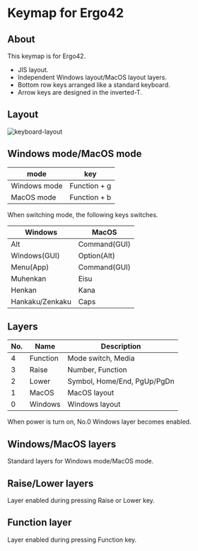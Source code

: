 # Keymap for Ergo42

## About

This keymap is for Ergo42.

- JIS layout.
- Independent Windows layout/MacOS layout layers.
- Bottom row keys arranged like a standard keyboard.
- Arrow keys are designed in the inverted-T.

## Layout

![keyboard-layout](https://user-images.githubusercontent.com/1042121/45888288-aa35ed00-bdf8-11e8-8741-71fe9a0fadc6.png)

## Windows mode/MacOS mode

|mode        |key         |
|------------|------------|
|Windows mode|Function + g|
|MacOS mode  |Function + b|

When switching mode, the following keys switches.

|Windows        |MacOS       |
|---------------|------------|
|Alt            |Command(GUI)|
|Windows(GUI)   |Option(Alt) |
|Menu(App)      |Command(GUI)|
|Muhenkan       |Eisu        |
|Henkan         |Kana        |
|Hankaku/Zenkaku|Caps        |

## Layers

|No.|Name    |Description                |
|---|--------|---------------------------|
| 4 |Function|Mode switch, Media         |
| 3 |Raise   |Number, Function           |
| 2 |Lower   |Symbol, Home/End, PgUp/PgDn|
| 1 |MacOS   |MacOS layout               |
| 0 |Windows |Windows layout             |

When power is turn on, No.0 Windows layer becomes enabled.

## Windows/MacOS layers

Standard layers for Windows mode/MacOS mode.

## Raise/Lower layers

Layer enabled during pressing Raise or Lower key.

## Function layer

Layer enabled during pressing Function key.

